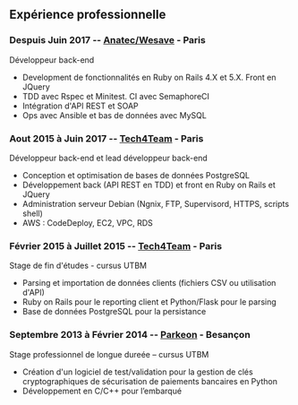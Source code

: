 ## Expérience professionnelle

### Despuis Juin 2017 -- [Anatec/Wesave](https://www.wesave.fr) - Paris
Développeur back-end
* Development de fonctionnalités en Ruby on Rails 4.X et 5.X. Front en JQuery
* TDD avec Rspec et Minitest. CI avec SemaphoreCI
* Intégration d'API REST et SOAP
* Ops avec Ansible et bas de données avec MySQL

### Aout 2015 à Juin 2017 -- [Tech4Team](http://www.tech4team.fr) - Paris
Développeur back-end et lead développeur back-end
* Conception et optimisation de bases de données PostgreSQL
* Développement back (API REST en TDD) et front en Ruby on Rails et JQuery
* Administration serveur Debian (Ngnix, FTP, Supervisord, HTTPS, scripts shell)
* AWS : CodeDeploy, EC2, VPC, RDS

### Février 2015 à Juillet 2015 -- [Tech4Team](http://www.tech4team.fr) - Paris
Stage de fin d'études - cursus UTBM
* Parsing et importation de données clients (fichiers CSV ou utilisation d'API) 
* Ruby on Rails pour le reporting client et Python/Flask pour le parsing
* Base de données PostgreSQL pour la persistance

### Septembre 2013 à Février 2014 -- [Parkeon](http://parkeon.fr) - Besançon
Stage professionnel de longue dureée – cursus UTBM
* Création d'un logiciel de test/validation pour la gestion de clés cryptographiques de sécurisation de paiements bancaires en Python
* Développement en C/C++ pour l’embarqué
